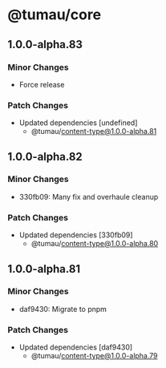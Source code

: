 # @tumau/core

## 1.0.0-alpha.83

### Minor Changes

- Force release

### Patch Changes

- Updated dependencies [undefined]
  - @tumau/content-type@1.0.0-alpha.81

## 1.0.0-alpha.82

### Minor Changes

- 330fb09: Many fix and overhaule cleanup

### Patch Changes

- Updated dependencies [330fb09]
  - @tumau/content-type@1.0.0-alpha.80

## 1.0.0-alpha.81

### Minor Changes

- daf9430: Migrate to pnpm

### Patch Changes

- Updated dependencies [daf9430]
  - @tumau/content-type@1.0.0-alpha.79
